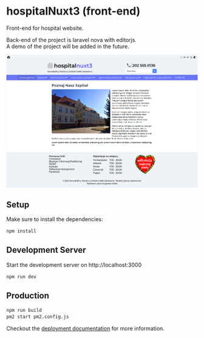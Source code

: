 # hospitalNuxt3 (front-end)

Front-end for hospital website.

Back-end of the project is laravel nova with editorjs.<br>
A demo of the project will be added in the future.

![screenshot](https://github.com/boguslawwitek/hospitalNuxt3/blob/main/ss.png?raw=true)

## Setup

Make sure to install the dependencies:

```bash
npm install
```

## Development Server

Start the development server on http://localhost:3000

```bash
npm run dev
```

## Production

```bash
npm run build
pm2 start pm2.config.js
```

Checkout the [deployment documentation](https://nuxt.com/docs/guide/deploy/presets) for more information.
